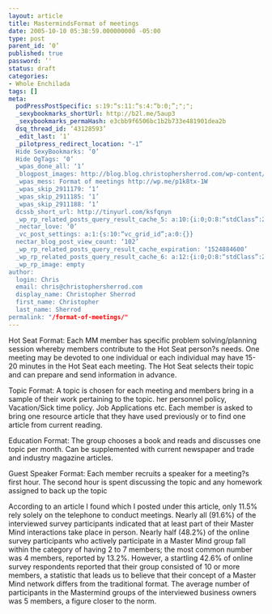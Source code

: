 ```yaml
---
layout: article
title: MastermindsFormat of meetings
date: 2005-10-10 05:38:59.000000000 -05:00
type: post
parent_id: ‘0’
published: true
password: ’'
status: draft
categories:
- Whole Enchilada
tags: []
meta:
  podPressPostSpecific: s:19:“s:11:“s:4:“b:0;”;";";
  _sexybookmarks_shortUrl: http://b2l.me/5aup3
  _sexybookmarks_permaHash: e3cbb9f6506bc1b2b733e481901dea2b
  dsq_thread_id: ‘43128593’
  _edit_last: ‘1’
  _pilotpress_redirect_location: "-1”
  Hide SexyBookmarks: ‘0’
  Hide OgTags: ‘0’
  _wpas_done_all: ‘1’
  _blogpost_images: http://blog.blog.christophersherrod.com/wp-content/uploads/images/video1.jpg
  _wpas_mess: Format of meetings http://wp.me/p1k8tx-1W
  _wpas_skip_2911179: ‘1’
  _wpas_skip_2911185: ‘1’
  _wpas_skip_2911188: ‘1’
  dcssb_short_url: http://tinyurl.com/ksfqnyn
  _wp_rp_related_posts_query_result_cache_5: a:10:{i:0;O:8:“stdClass”:2:{s:7:“post_id”;s:3:“130”;s:5:“score”;s:18:“33.851334780205676”;}i:1;O:8:“stdClass”:2:{s:7:“post_id”;s:3:“125”;s:5:“score”;s:17:“32.18069144176567”;}i:2;O:8:“stdClass”:2:{s:7:“post_id”;s:3:“123”;s:5:“score”;s:18:“27.210878141996893”;}i:3;O:8:“stdClass”:2:{s:7:“post_id”;s:3:“119”;s:5:“score”;s:18:“27.210878141996893”;}i:4;O:8:“stdClass”:2:{s:7:“post_id”;s:3:“124”;s:5:“score”;s:17:“24.72930458729236”;}i:5;O:8:“stdClass”:2:{s:7:“post_id”;s:2:“20”;s:5:“score”;s:17:“24.72930458729236”;}i:6;O:8:“stdClass”:2:{s:7:“post_id”;s:4:“2282”;s:5:“score”;s:18:“11.237610781449991”;}i:7;O:8:“stdClass”:2:{s:7:“post_id”;s:4:“6806”;s:5:“score”;s:17:“9.122030192913318”;}i:8;O:8:“stdClass”:2:{s:7:“post_id”;s:3:“347”;s:5:“score”;s:17:“9.122030192913318”;}i:9;O:8:“stdClass”:2:{s:7:“post_id”;s:2:“29”;s:5:“score”;s:16:“8.10037894542953”;}}
  _nectar_love: ‘0’
  _vc_post_settings: a:1:{s:10:“vc_grid_id”;a:0:{}}
  nectar_blog_post_view_count: ‘102’
  _wp_rp_related_posts_query_result_cache_expiration: ‘1524884600’
  _wp_rp_related_posts_query_result_cache_6: a:12:{i:0;O:8:“stdClass”:2:{s:7:“post_id”;s:4:“1211”;s:5:“score”;s:17:“52.65090593228955”;}i:1;O:8:“stdClass”:2:{s:7:“post_id”;s:3:“130”;s:5:“score”;s:17:“47.68109263260166”;}i:2;O:8:“stdClass”:2:{s:7:“post_id”;s:3:“295”;s:5:“score”;s:18:“46.657442384498616”;}i:3;O:8:“stdClass”:2:{s:7:“post_id”;s:3:“404”;s:5:“score”;s:17:“42.46316014693734”;}i:4;O:8:“stdClass”:2:{s:7:“post_id”;s:3:“320”;s:5:“score”;s:17:“42.46316014693734”;}i:5;O:8:“stdClass”:2:{s:7:“post_id”;s:3:“312”;s:5:“score”;s:17:“42.46316014693734”;}i:6;O:8:“stdClass”:2:{s:7:“post_id”;s:3:“605”;s:5:“score”;s:17:“40.97427919695004”;}i:7;O:8:“stdClass”:2:{s:7:“post_id”;s:3:“412”;s:5:“score”;s:17:“40.97427919695004”;}i:8;O:8:“stdClass”:2:{s:7:“post_id”;s:3:“123”;s:5:“score”;s:17:“40.97427919695004”;}i:9;O:8:“stdClass”:2:{s:7:“post_id”;s:3:“119”;s:5:“score”;s:17:“40.97427919695004”;}i:10;O:8:“stdClass”:2:{s:7:“post_id”;s:4:“4806”;s:5:“score”;s:17:“37.40469759723801”;}i:11;O:8:“stdClass”:2:{s:7:“post_id”;s:3:“602”;s:5:“score”;s:17:“37.40469759723801”;}}
  _wp_rp_image: empty
author:
  login: Chris
  email: chris@christophersherrod.com
  display_name: Christopher Sherrod
  first_name: Christopher
  last_name: Sherrod
permalink: "/format-of-meetings/"
---
```

<p>Hot Seat Format: Each MM member has specific problem solving/planning session whereby members contribute to the Hot Seat person?s needs. One meeting may be devoted to one individual or each individual may have 15-20 minutes in the Hot Seat each meeting. The Hot Seat selects their topic and can prepare and send information in advance.</p>
<p>Topic Format: A topic is chosen for each meeting and members bring in a sample of their work pertaining to the topic. her personnel policy, Vacation/Sick time policy. Job Applications etc. Each member is asked to bring one resource article that they have used previously or to find one article from current reading.</p>
<p>Education Format: The group chooses a book and reads and discusses one topic per month. Can be supplemented with current newspaper and trade and industry magazine articles.</p>
<p>Guest Speaker Format: Each member recruits a speaker for a meeting?s first hour. The second hour is spent discussing the topic and any homework assigned to back up the topic</p>
<p>According to an article I found which I posted under this article, only 11.5% rely solely on the telephone to conduct meetings. Nearly all (91.6%) of the interviewed survey participants indicated that at least part of their Master Mind interactions take place in person.  Nearly half (48.2%) of the online survey participants who actively participate in a Master Mind group fall within the category of having 2 to 7 members; the most common number was 4 members, reported by 13.2%. However, a startling 42.6% of online survey respondents reported that their group consisted of 10 or more members, a statistic that leads us to believe that their concept of a Master Mind network differs from the traditional format.  The average number of participants in the Mastermind groups of the interviewed business owners was 5 members, a figure closer to the norm.</p>
